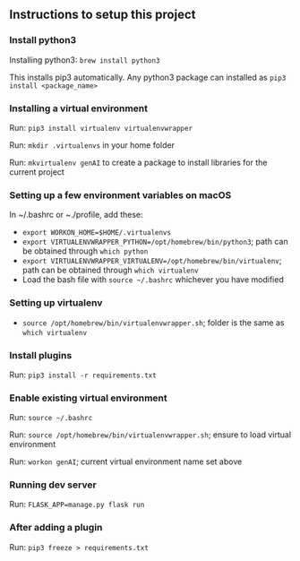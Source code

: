 ## Instructions to setup this project ##

### Install python3 ###
Installing python3: `brew install python3`

This installs pip3 automatically. Any python3 package can installed as `pip3 install <package_name>`


### Installing a virtual environment ###
Run: `pip3 install virtualenv virtualenvwrapper`

Run: `mkdir .virtualenvs` in your home folder

Run: `mkvirtualenv genAI` to create a package to install libraries for the current project


### Setting up a few environment variables on macOS ###
In ~/.bashrc or ~./profile, add these:
- `export WORKON_HOME=$HOME/.virtualenvs`
- `export VIRTUALENVWRAPPER_PYTHON=/opt/homebrew/bin/python3`; path can be obtained through `which python`
- `export VIRTUALENVWRAPPER_VIRTUALENV=/opt/homebrew/bin/virtualenv`; path can be obtained through `which virtualenv`
- Load the bash file with `source ~/.bashrc` whichever you have modified

### Setting up virtualenv ###
- `source /opt/homebrew/bin/virtualenvwrapper.sh`; folder is the same as `which virtualenv`

### Install plugins ###
Run: `pip3 install -r requirements.txt`

### Enable existing virtual environment ###
Run: `source ~/.bashrc`

Run: `source /opt/homebrew/bin/virtualenvwrapper.sh`; ensure to load virtual environment

Run: `workon genAI`; current virtual environment name set above


### Running dev server ###
Run: `FLASK_APP=manage.py flask run`


### After adding a plugin ###
Run: `pip3 freeze > requirements.txt`
